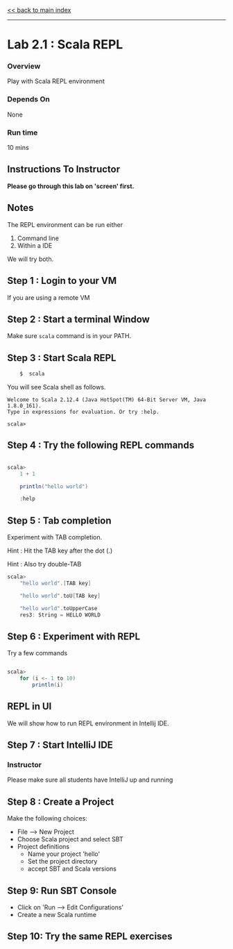 <link rel='stylesheet' href='../assets/css/main.css'/>

[<< back to main index](../README.md)

---

# Lab 2.1 : Scala REPL

### Overview
Play with Scala REPL environment

### Depends On
None

### Run time
10 mins

## Instructions To Instructor
**Please go through this lab on 'screen' first.**

## Notes
The REPL environment can be run either
1. Command line
2. Within a IDE

We will try both.

## Step 1 : Login to your VM
If you are using a remote VM

## Step 2 : Start a terminal  Window
Make sure `scala`  command is in your PATH.

## Step 3 : Start Scala REPL
```bash
    $  scala

```

You will see Scala shell as follows.

```console
Welcome to Scala 2.12.4 (Java HotSpot(TM) 64-Bit Server VM, Java 1.8.0_161).
Type in expressions for evaluation. Or try :help.

scala>
```

## Step 4 : Try the following REPL commands

```scala

scala>
    1 + 1

    println("hello world")

    :help

```

## Step 5 : Tab completion
Experiment with TAB completion.   

Hint : Hit the TAB key after the dot (.)

Hint : Also try double-TAB

```scala
scala>
    "hello world".[TAB key]

    "hello world".toU[TAB key]

    "hello world".toUpperCase
    res3: String = HELLO WORLD
```

## Step 6 : Experiment with REPL
Try a few commands

```scala

scala>
    for (i <- 1 to 10)
        println(i)
```

## REPL in UI
We will show how to run REPL environment in Intellij IDE.

## Step 7 : Start IntelliJ IDE

### Instructor
Please make sure all students have IntelliJ up and running

## Step 8 : Create a Project
Make the following choices:
- File --> New Project
- Choose Scala project and select SBT
- Project definitions
    - Name your project 'hello'
    - Set the project directory
    - accept SBT and Scala versions

## Step 9: Run SBT Console

- Click on 'Run --> Edit Configurations'
- Create a new Scala runtime

## Step 10: Try the same REPL exercises
